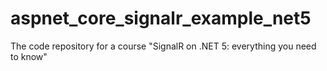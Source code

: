 # aspnet_core_signalr_example_net5
The code repository for a course "SignalR on .NET 5: everything you need to know"
